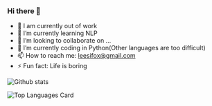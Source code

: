 ### Hi there 👋

<!--
**orangetwo/orangetwo** is a ✨ _special_ ✨ repository because its `README.md` (this file) appears on your GitHub profile.

Here are some ideas to get you started:
-->
- 🔭 I am currently out of work
- 🌱 I’m currently learning NLP
- 👯 I’m looking to collaborate on ...
- 🤔 I’m currently coding in Python(Other languages are too difficult)
- 📫 How to reach me: leesifox@gmail.com
- ⚡ Fun fact: Life is boring



![Github stats](https://github-readme-stats.vercel.app/api?username=orangetwo&theme=gruvbox&show_icons=true&count_private=true)



![Top Languages Card](https://github-readme-stats.vercel.app/api/top-langs/?username=orangetwo&layout=compact)